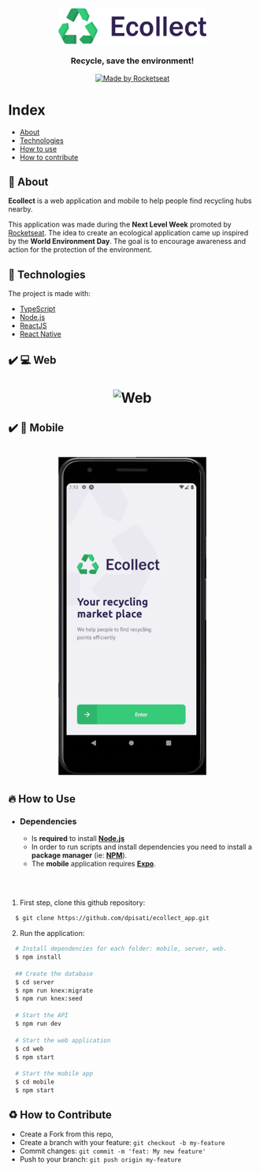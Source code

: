 <h3 align="center">
    <img alt="Logo" title="#logo" width="300px" src=".github/logo.png">
    <br><br>
    <b>Recycle, save the environment!</b>  
    <br>
</h3>

<p align="center">
  <a href="https://rocketseat.com.br">
    <img alt="Made by Rocketseat" src="https://img.shields.io/badge/made%20by-Rocketseat-%237519C1">
  </a>
</p>

# Index

- [About](#about)
- [Technologies](#technologies)
- [How to use](#how-to-use)
- [How to contribute](#how-to-contribute)

<a id="about"></a>

## :bookmark: About

<strong>Ecollect</strong> is a web application and mobile to help people find recycling hubs nearby.

This application was made during the <strong>Next Level Week</strong> promoted by [Rocketseat](https://rocketseat.com.br/). The idea to create an ecological application came up inspired by the <strong>World Environment Day</strong>. The goal is to encourage awareness and action for the protection of the environment.

<a id="technologies"></a>

## :rocket: Technologies

The project is made with:

- [TypeScript](https://www.typescriptlang.org/)
- [Node.js](https://nodejs.org/en/)
- [ReactJS](https://reactjs.org/)
- [React Native](https://reactnative.dev/)

## :heavy_check_mark: :computer: Web

<h1 align="center">
    <img alt="Web" src=".github/ecollect_web.gif" width="900px">
</h1>

## :heavy_check_mark: :iphone: Mobile

<h1 align="center">
    <img alt="Mobile Detail" src=".github/ecollect_app.gif" width="300px">
</h1>

<a id="how-to-use"></a>

## :fire: How to Use

- ### **Dependencies**

  - Is **required** to install **[Node.js](https://nodejs.org/en/)**
  - In order to run scripts and install dependencies you need to install a **package manager** (ie: **[NPM](https://www.npmjs.com/)**).
  - The **mobile** application requires **[Expo](https://expo.io/)**.

  <br><br>

1. First step, clone this github repository:

```sh
  $ git clone https://github.com/dpisati/ecollect_app.git
```

2. Run the application:

```sh
  # Install dependencies for each folder: mobile, server, web.
  $ npm install

  ## Create the database
  $ cd server
  $ npm run knex:migrate
  $ npm run knex:seed

  # Start the API
  $ npm run dev

  # Start the web application
  $ cd web
  $ npm start

  # Start the mobile app
  $ cd mobile
  $ npm start
```

<a id="how-to-contribute"></a>

## :recycle: How to Contribute

- Create a Fork from this repo,
- Create a branch with your feature: `git checkout -b my-feature`
- Commit changes: `git commit -m 'feat: My new feature'`
- Push to your branch: `git push origin my-feature`
